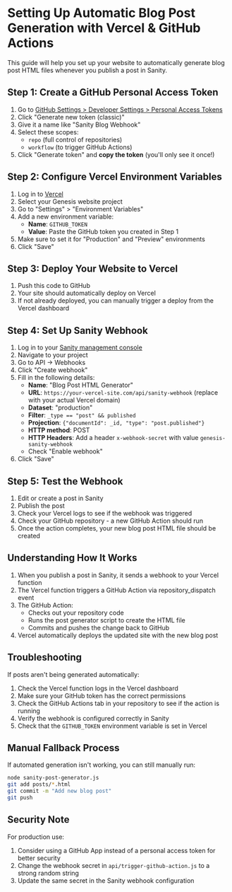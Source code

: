 # Setting Up Automatic Blog Post Generation with Vercel & GitHub Actions

This guide will help you set up your website to automatically generate blog post HTML files whenever you publish a post in Sanity.

## Step 1: Create a GitHub Personal Access Token

1. Go to [GitHub Settings > Developer Settings > Personal Access Tokens](https://github.com/settings/tokens)
2. Click "Generate new token (classic)"
3. Give it a name like "Sanity Blog Webhook"
4. Select these scopes: 
   - `repo` (full control of repositories)
   - `workflow` (to trigger GitHub Actions)
5. Click "Generate token" and **copy the token** (you'll only see it once!)

## Step 2: Configure Vercel Environment Variables

1. Log in to [Vercel](https://vercel.com)
2. Select your Genesis website project
3. Go to "Settings" > "Environment Variables"
4. Add a new environment variable:
   - **Name**: `GITHUB_TOKEN`
   - **Value**: Paste the GitHub token you created in Step 1
5. Make sure to set it for "Production" and "Preview" environments
6. Click "Save"

## Step 3: Deploy Your Website to Vercel

1. Push this code to GitHub
2. Your site should automatically deploy on Vercel
3. If not already deployed, you can manually trigger a deploy from the Vercel dashboard

## Step 4: Set Up Sanity Webhook

1. Log in to your [Sanity management console](https://manage.sanity.io)
2. Navigate to your project
3. Go to API → Webhooks
4. Click "Create webhook"
5. Fill in the following details:
   - **Name**: "Blog Post HTML Generator"
   - **URL**: `https://your-vercel-site.com/api/sanity-webhook` (replace with your actual Vercel domain)
   - **Dataset**: "production"
   - **Filter**: `_type == "post" && published`
   - **Projection**: `{"documentId": _id, "type": "post.published"}`
   - **HTTP method**: POST
   - **HTTP Headers**: Add a header `x-webhook-secret` with value `genesis-sanity-webhook`
   - Check "Enable webhook"
6. Click "Save"

## Step 5: Test the Webhook

1. Edit or create a post in Sanity
2. Publish the post
3. Check your Vercel logs to see if the webhook was triggered
4. Check your GitHub repository - a new GitHub Action should run
5. Once the action completes, your new blog post HTML file should be created

## Understanding How It Works

1. When you publish a post in Sanity, it sends a webhook to your Vercel function
2. The Vercel function triggers a GitHub Action via repository_dispatch event
3. The GitHub Action:
   - Checks out your repository code
   - Runs the post generator script to create the HTML file
   - Commits and pushes the change back to GitHub
4. Vercel automatically deploys the updated site with the new blog post

## Troubleshooting

If posts aren't being generated automatically:

1. Check the Vercel function logs in the Vercel dashboard
2. Make sure your GitHub token has the correct permissions
3. Check the GitHub Actions tab in your repository to see if the action is running
4. Verify the webhook is configured correctly in Sanity
5. Check that the `GITHUB_TOKEN` environment variable is set in Vercel

## Manual Fallback Process

If automated generation isn't working, you can still manually run:

```bash
node sanity-post-generator.js
git add posts/*.html
git commit -m "Add new blog post"
git push
```

## Security Note

For production use:
1. Consider using a GitHub App instead of a personal access token for better security
2. Change the webhook secret in `api/trigger-github-action.js` to a strong random string
3. Update the same secret in the Sanity webhook configuration 
